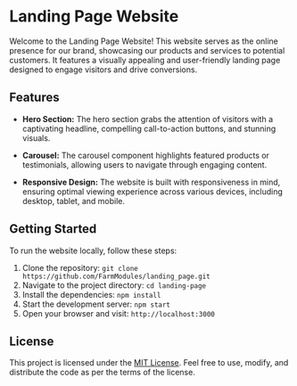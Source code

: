 # Landing Page Website

Welcome to the Landing Page Website! This website serves as the online presence for our brand, showcasing our products and services to potential customers. It features a visually appealing and user-friendly landing page designed to engage visitors and drive conversions.

## Features

- **Hero Section:** The hero section grabs the attention of visitors with a captivating headline, compelling call-to-action buttons, and stunning visuals.

- **Carousel:** The carousel component highlights featured products or testimonials, allowing users to navigate through engaging content.

- **Responsive Design:** The website is built with responsiveness in mind, ensuring optimal viewing experience across various devices, including desktop, tablet, and mobile.

## Getting Started

To run the website locally, follow these steps:

1. Clone the repository: `git clone https://github.com/FarmModules/landing_page.git`
2. Navigate to the project directory: `cd landing-page`
3. Install the dependencies: `npm install`
4. Start the development server: `npm start`
5. Open your browser and visit: `http://localhost:3000`

## License

This project is licensed under the [MIT License](LICENSE). Feel free to use, modify, and distribute the code as per the terms of the license.
